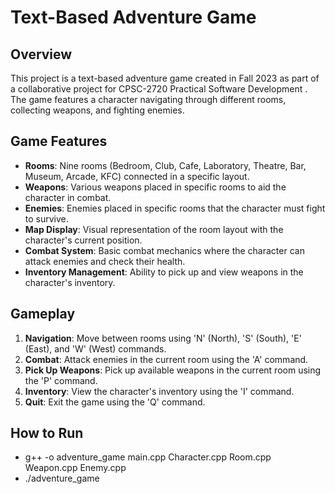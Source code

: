 # Text-Based Adventure Game

## Overview

This project is a text-based adventure game created in Fall 2023 as part of a collaborative project for CPSC-2720 Practical Software Development . The game features a character navigating through different rooms, collecting weapons, and fighting enemies.

## Game Features

- **Rooms**: Nine rooms (Bedroom, Club, Cafe, Laboratory, Theatre, Bar, Museum, Arcade, KFC) connected in a specific layout.
- **Weapons**: Various weapons placed in specific rooms to aid the character in combat.
- **Enemies**: Enemies placed in specific rooms that the character must fight to survive.
- **Map Display**: Visual representation of the room layout with the character's current position.
- **Combat System**: Basic combat mechanics where the character can attack enemies and check their health.
- **Inventory Management**: Ability to pick up and view weapons in the character's inventory.

## Gameplay

1. **Navigation**: Move between rooms using 'N' (North), 'S' (South), 'E' (East), and 'W' (West) commands.
2. **Combat**: Attack enemies in the current room using the 'A' command.
3. **Pick Up Weapons**: Pick up available weapons in the current room using the 'P' command.
4. **Inventory**: View the character's inventory using the 'I' command.
5. **Quit**: Exit the game using the 'Q' command.

## How to Run
- g++ -o adventure_game main.cpp Character.cpp Room.cpp Weapon.cpp Enemy.cpp
- ./adventure_game

